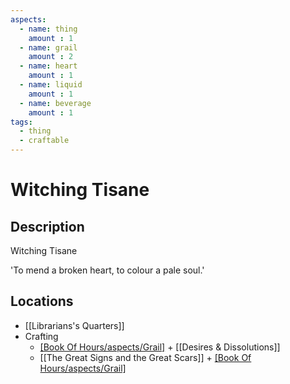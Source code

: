 ```yaml
---
aspects: 
  - name: thing
    amount : 1
  - name: grail
    amount : 2
  - name: heart
    amount : 1
  - name: liquid
    amount : 1
  - name: beverage
    amount : 1
tags:
  - thing
  - craftable
---
```


# Witching Tisane

## Description
Witching Tisane

'To mend a broken heart, to colour a pale soul.'
## Locations
- [[Librarians's Quarters]]
- Crafting
	- [[Book Of Hours/aspects/Grail]](5) + [[Desires & Dissolutions]]
	- [[The Great Signs and the Great Scars]] + [[Book Of Hours/aspects/Grail]](5)